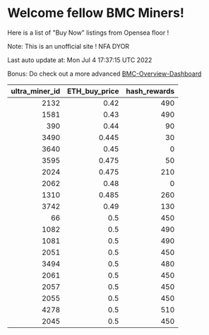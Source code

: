 # Welcome fellow BMC Miners!
Here is a list of "Buy Now" listings from Opensea floor !

Note: This is an unofficial site ! NFA DYOR

Last auto update at: Mon Jul  4 17:37:15 UTC 2022

Bonus: Do check out a more advanced [BMC-Overview-Dashboard](https://dune.com/defifunk/BMC-Overview-Dashboard)


|   ultra_miner_id |   ETH_buy_price |   hash_rewards |
|-----------------:|----------------:|---------------:|
|             2132 |           0.42  |            490 |
|             1581 |           0.43  |            490 |
|              390 |           0.44  |             90 |
|             3490 |           0.445 |             30 |
|             3640 |           0.45  |              0 |
|             3595 |           0.475 |             50 |
|             2024 |           0.475 |            210 |
|             2062 |           0.48  |              0 |
|             1310 |           0.485 |            260 |
|             3742 |           0.49  |            130 |
|               66 |           0.5   |            450 |
|             1082 |           0.5   |            490 |
|             1081 |           0.5   |            490 |
|             2051 |           0.5   |            450 |
|             3494 |           0.5   |            480 |
|             2061 |           0.5   |            450 |
|             2057 |           0.5   |            450 |
|             2055 |           0.5   |            450 |
|             4278 |           0.5   |            510 |
|             2045 |           0.5   |            450 |